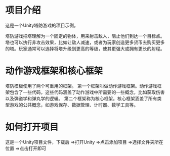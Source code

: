 项目介绍
=======================================
这是一个Unity塔防游戏的项目示例。

塔防游戏把塔理解为一个固定的物体，用来射击敌人，阻止他们到达一个目标点。塔也可以执行非攻击效果，比如让敌人减速，或者为玩家创造更多货币去购买更多的塔。玩家通常可以选择将塔升级到更高的等级，使其更强大或拥有更长的射程。

动作游戏框架和核心框架
=======================================
塔防模板使用了两个可重用的框架。
第一个框架叫做动作游戏框架。动作游戏框架包含了一些代码，这些代码涵盖了动作游戏中所需要的一些概念，比如获取伤害以及弹道学和弹丸学的逻辑。
第二个框架称为核心框架。核心框架涵盖了所有类型游戏的公共概念，如游戏保存、数据管理、计时器、数学工具等。

如何打开项目
=======================================
这是一个Unity项目文件，下载后
=>打开Unity
=>点击添加项目
=>选择文件夹所在位置
=>点击打开即可

